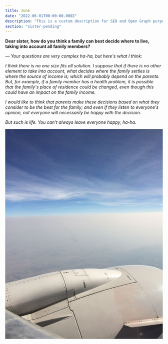 ```yaml
---
title: June
date: "2022-06-01T00:00:00.000Z"
description: "This is a custom description for SEO and Open Graph purposes, rather than the default generated excerpt. Simply add a description field to the frontmatter."
section: "sister-pending"
---
```


**Dear sister, how do you think a family can best decide where to live, taking into account all family members?**

— *Your questions are very complex ha-ha, but here's what I think:*

*I think there is no one size fits all solution. I suppose that if there is no other element to take into account, what decides where the family settles is where the source of income is; which will probably depend on the parents. But, for example, if a family member has a health problem, it is possible that the family's place of residence could be changed, even though this could have an impact on the family income.*

*I would like to think that parents make these decisions based on what they consider to be the best for the family; and even if they listen to everyone's opinion, not everyone will necessarily be happy with the decision.*

*But such is life. You can't always leave everyone happy, ha-ha.*

![PostImg](../images/jun22.jpg)
